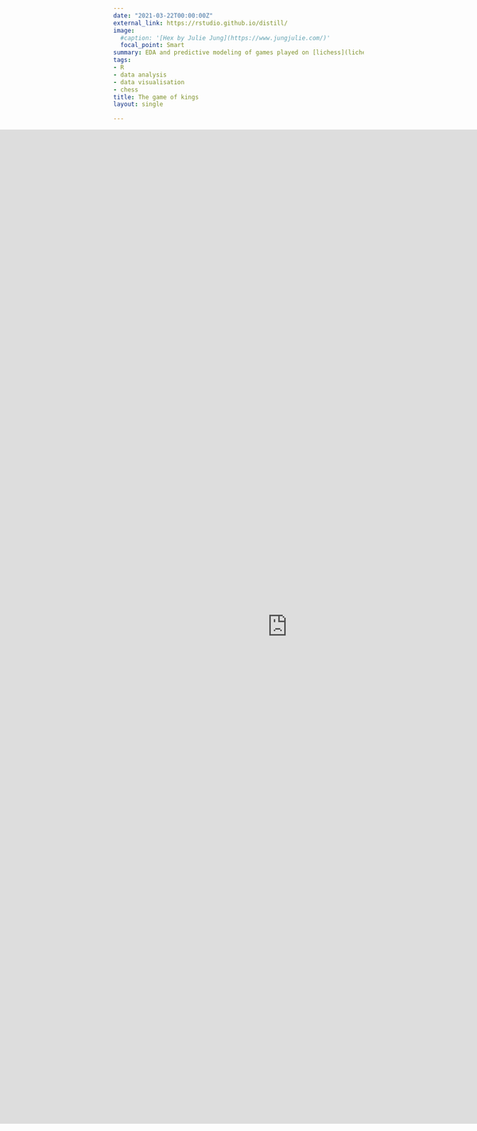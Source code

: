 ```yaml
---
date: "2021-03-22T00:00:00Z"
external_link: https://rstudio.github.io/distill/
image:
  #caption: '[Hex by Julie Jung](https://www.jungjulie.com/)'
  focal_point: Smart
summary: EDA and predictive modeling of games played on [lichess](lichess.org) in the month of September 2020
tags:
- R
- data analysis
- data visualisation
- chess
title: The game of kings
layout: single

---
```

<iframe src="https://www.kaggle.com/embed/noobiedatascientist/analysis-of-lichess-games?kernelSessionId=55683619" height="2000" width = "1400" display: flex; style="position:relative; left: -350px;" frameborder="0" scrolling="auto" title="Analysis of lichess games"></iframe>